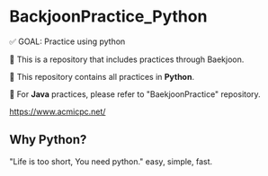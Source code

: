 # BackjoonPractice_Python

✅ GOAL: Practice using python

📌 This is a repository that includes practices through Baekjoon.

📌 This repository contains all practices in **Python**.

📌 For **Java** practices, please refer to "BaekjoonPractice" repository.

https://www.acmicpc.net/

## Why Python?
"Life is too short, You need python."
easy, simple, fast.
